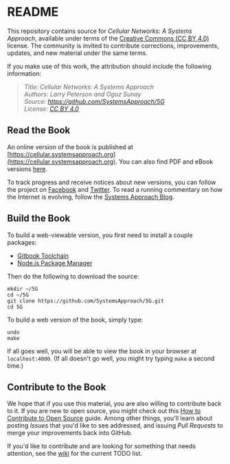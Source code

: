 # README

This repository contains source for *Cellular Networks: A Systems
Approach*, available under terms of the
[Creative Commons (CC BY 4.0)](https://creativecommons.org/licenses/by/4.0)
license. The community is invited to contribute corrections,
improvements, updates, and new material under the same terms.

If you make use of this work, the attribution should include the
following information:

> *Title: Cellular Networks: A Systems Approach  
> Authors: Larry Peterson and Oguz Sunay  
> Source: https://github.com/SystemsApproach/5G  
> License: [CC BY 4.0](https://creativecommons.org/licenses/by/4.0)*

## Read the Book

An online version of the book is published at
[https://cellular.systemsapproach.org](https://cellular.systemsapproach.org).
You can also find PDF and eBook versions
[here](https://github.com/SystemsApproach/5G/tree/master/published).

To track progress and receive notices about new versions, you can follow
the project on
[Facebook](https://www.facebook.com/Computer-Networks-A-Systems-Approach-110933578952503/)
and [Twitter](https://twitter.com/SystemsAppr).
To read a running commentary on how the Internet is evolving, follow
the [Systems Approach Blog](https://www.systemsapproach.org).

## Build the Book 

To build a web-viewable version, you first need to install a couple
packages:

* [Gitbook Toolchain](https://github.com/GitbookIO/gitbook/blob/master/docs/setup.md)
* [Node.js Package Manager](https://www.npmjs.com/get-npm) 

Then do the following to download the source:

```shell 
mkdir ~/5G
cd ~/5G
git clone https://github.com/SystemsApproach/5G.git 
cd 5G
```

To build a web version of the book, simply type:

```shell 
undo
make 
```

If all goes well, you will be able to view the book in your browser at 
`localhost:4000`. (If all doesn't go well, you might try typing `make`
a second time.)

## Contribute to the Book

We hope that if you use this material, you are also willing to
contribute back to it. If you are new to open source, you might check
out this [How to Contribute to Open
Source](https://opensource.guide/how-to-contribute/) guide.
Among other things, you'll learn about posting *Issues* that you'd
like to see addressed, and issuing *Pull Requests* to merge your
improvements back into GitHub.

If you'd like to contribute and are looking for something that needs
attention, see the
[wiki](https://github.com/SystemsApproach/5G/wiki)
for the current TODO list.
